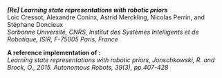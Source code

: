 ***[Re] Learning state representations with robotic priors***  
Loic Cressot, Alexandre Coninx, Astrid Merckling, Nicolas Perrin, and Stéphane Doncieux  
*Sorbonne Université, CNRS, Institut des Systèmes Intelligents et de Robotique, ISIR, F-75005 Paris, France*  
  
**A reference implementation of :**  
*Learning state representations with robotic priors, Jonschkowski, R. and Brock, O., 2015. Autonomous Robots, 39(3), pp.407-428*